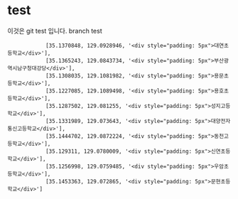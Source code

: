 # test
이것은 git test 입니다.
branch test

                [35.1370848, 129.0928946, '<div style="padding: 5px">대연초등학교</div>'],
                [35.1365243, 129.0843734, '<div style="padding: 5px">부산광역시남구청대강당</div>'],
                [35.1308035, 129.1081982, '<div style="padding: 5px">용문초등학교</div>'],
                [35.1227085, 129.1089498, '<div style="padding: 5px">용호초등학교</div>'],
                [35.1287502, 129.081255, '<div style="padding: 5px">성지고등학교</div>'],
                [35.1331989, 129.073643, '<div style="padding: 5px">대양전자통신고등학교</div>'],
                [35.1444702, 129.0872224, '<div style="padding: 5px">동천고등학교</div>'],
                [35.129311, 129.0780009, '<div style="padding: 5px">신연초등학교</div>'],
                [35.1256998, 129.0759485, '<div style="padding: 5px">우암초등학교</div>'],
                [35.1453363, 129.072865, '<div style="padding: 5px">문현초등학교</div>']